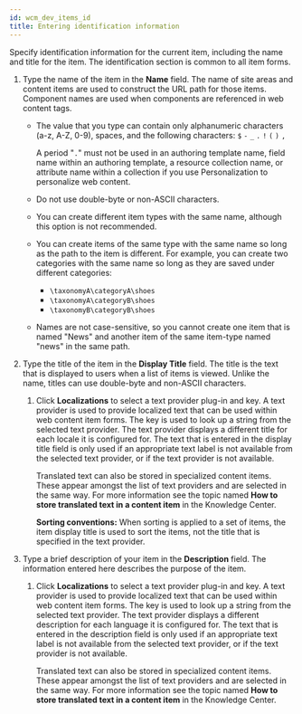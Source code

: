 ```yaml
---
id: wcm_dev_items_id
title: Entering identification information
---
```


Specify identification information for the current item, including the name and title for the item. The identification section is common to all item forms.

1.  Type the name of the item in the **Name** field. The name of site areas and content items are used to construct the URL path for those items. Component names are used when components are referenced in web content tags.

    -   The value that you type can contain only alphanumeric characters (a-z, A-Z, 0-9), spaces, and the following characters: `$` `-` `_` `.` `!` `(` `)` `,`

        A period "`.`" must not be used in an authoring template name, field name within an authoring template, a resource collection name, or attribute name within a collection if you use Personalization to personalize web content.

    -   Do not use double-byte or non-ASCII characters.
    -   You can create different item types with the same name, although this option is not recommended.
    -   You can create items of the same type with the same name so long as the path to the item is different. For example, you can create two categories with the same name so long as they are saved under different categories:
        -   `\taxonomyA\categoryA\shoes`
        -   `\taxonomyA\categoryB\shoes`
        -   `\taxonomyB\categoryB\shoes`

    -   Names are not case-sensitive, so you cannot create one item that is named "News" and another item of the same item-type named "news" in the same path.
    
2.  Type the title of the item in the **Display Title** field. The title is the text that is displayed to users when a list of items is viewed. Unlike the name, titles can use double-byte and non-ASCII characters.

    1.  Click **Localizations** to select a text provider plug-in and key. A text provider is used to provide localized text that can be used within web content item forms. The key is used to look up a string from the selected text provider. The text provider displays a different title for each locale it is configured for. The text that is entered in the display title field is only used if an appropriate text label is not available from the selected text provider, or if the text provider is not available.

        Translated text can also be stored in specialized content items. These appear amongst the list of text providers and are selected in the same way. For more information see the topic named **How to store translated text in a content item** in the Knowledge Center.

        **Sorting conventions:** When sorting is applied to a set of items, the item display title is used to sort the items, not the title that is specified in the text provider.

3.  Type a brief description of your item in the **Description** field. The information entered here describes the purpose of the item.

    1.  Click **Localizations** to select a text provider plug-in and key. A text provider is used to provide localized text that can be used within web content item forms. The key is used to look up a string from the selected text provider. The text provider displays a different description for each language it is configured for. The text that is entered in the description field is only used if an appropriate text label is not available from the selected text provider, or if the text provider is not available.

        Translated text can also be stored in specialized content items. These appear amongst the list of text providers and are selected in the same way. For more information see the topic named **How to store translated text in a content item** in the Knowledge Center.



